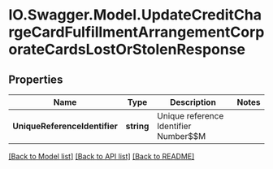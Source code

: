 # IO.Swagger.Model.UpdateCreditChargeCardFulfillmentArrangementCorporateCardsLostOrStolenResponse
## Properties

Name | Type | Description | Notes
------------ | ------------- | ------------- | -------------
**UniqueReferenceIdentifier** | **string** | Unique reference Identifier Number$$M | 

[[Back to Model list]](../README.md#documentation-for-models) [[Back to API list]](../README.md#documentation-for-api-endpoints) [[Back to README]](../README.md)

